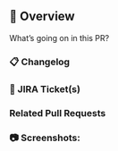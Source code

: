 ## :round_pushpin: Overview
What’s going on in this PR?

### :clipboard: Changelog

### :ticket: JIRA Ticket(s)

### Related Pull Requests
<!--- PRs can be referenced using Github Links by starting with a `#` -->

### :camera: Screenshots:
